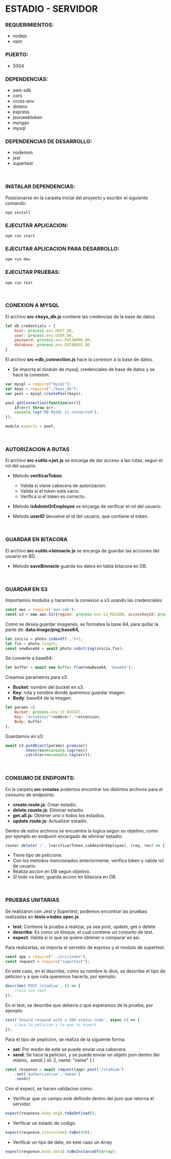 # ESTADIO - SERVIDOR

### REQUERIMIENTOS:

- nodejs
- npm

### PUERTO:

- 5004

### DEPENDENCIAS:

- aws-sdk
- cors
- cross-env
- dotenv
- express
- jsonwebtoken
- morgan
- mysql

### DEPENDENCIAS DE DESARROLLO:

- nodemon
- jest
- supertest

<br>

### INSTALAR DEPENDENCIAS:
Posicionarse en la carpeta inicial del proyecto y escribir el siguiente comando:
```
npm install
```

### EJECUTAR APLICACION:

```
npm run start
```

### EJECUTAR APLICACION PARA DESARROLLO:

```
npm run dev
```

### EJECUTAR PRUEBAS:

```
npm run test
```

<br>

### CONEXION A MYSQL

El archivo **src->keys_db.js** contiene las credencias de la base de datos.

```javascript
let db_credentials = {
    host: process.env.HOST_DB,
    user: process.env.USER_DB,
    password: process.env.PASSWORD_DB,
    database: process.env.DATABASE_DB
}
```

El archivo **src->db_connection.js** hace la conexion a la base de datos.

- Se importa el modulo de mysql, credenciales de base de datos y se hace la conexion.

```javascript
var mysql = require("mysql");
var keys = require("./keys_db");
var pool = mysql.createPool(keys);

pool.getConnection(function(err){
    if(err) throw err;
    console.log("DB MySQL is connected");
});

module.exports = pool;
```

<br>

### AUTORIZACION A RUTAS

El archivo **src->utils->jwt.js** se encarga de dar acceso a las rutas, segun el rol del usuario.

- Metodo **verificarToken**:
  - Valida si viene cabecera de autorizacion.
  - Valida si el token esta vacio.
  - Verifica si el token es correcto.

- Metodo **isAdminOrEmployee** se encarga de verificar el rol del usuario.

- Metodo **userID** devuelve el id del usuario, que contiene el token.

<br>

### GUARDAR EN BITACORA

El archivo **src->utils->binnacle.js** se encarga de guardar las acciones del usuario en BD.

- Metodo **saveBinnacle** guarda los datos en tabla bitacora en DB.

<br>

### GUARDAR EN S3

Importamos modulos y hacemos la conexion a s3 usando las credenciales:

```javascript
const aws = require('aws-sdk');
const s3 = new aws.S3({region: process.env.S3_REGION, accessKeyId: process.env.S3_ACCESS_KEY_ID, secretAccessKey: process.env.S3_SECRET_ACCESS_KEY});
```

Como se desea guardar imagenes, se formatea la base 64, para quitar la parte de: **data:image/png;base64,**

```javascript
let inicio = photo.indexOf(',')+1;
let fin = photo.length;
const newBase64 = await photo.substring(inicio,fin);
```

Se converte a base64:

```javascript
let buffer = await new Buffer.from(newBase64, 'base64'); 
```

Creamos parametros para s3:

- **Bucket**: nombre del bucket en s3.
- **Key**: ruta y nombre donde queremos guardar imagen.
- **Body**: base64 de la imagen.

```javascript
let params ={
    Bucket: process.env.S3_BUCKET,
    Key: "estadios/"+nombre+"."+extension,
    Body: buffer
};
```

Guardamos en s3:

```javascript
await s3.putObject(params).promise()
        .then(res=>console.log(res))
        .catch(err=>console.log(err));
```

<br>

### CONSUMO DE ENDPOINTS:

En la carpeta **src->routes** podemos encontrar los distintos archivos para el consumo de endpoints:

- **create.route.js**: Crear estadio.
- **delete.rouste.js**: Eliminar estadio.
- **get.all.js**: Obtener uno o todos los estadios.
- **update.route.js**: Actualizar estadio.

Dentro de estos archivos se encuentra la logica segun su objetivo, como por ejemplo en endpoint encargado de eliminar estadio:

```javascript
router.delete('/', [verificarToken,isAdminOrEmployee], (req, res) => { ............ }
```

- Tiene tipo de peticione.
- Con los metodos mencionados anteriormente, verifica token y valida rol de usuario.
- Realiza accion en DB segun objetivo.
- Si todo va bien, guarda accion en bitacora en DB.

<br>

### PRUEBAS UNITARIAS

Se realizaron con Jest y Supertest, podemos encontrar las pruebas realizadas en **tests->index.spec.js**

- **test**: Contiene la prueba a realizar, ya sea post, update, get o delete
- **describe**: Es como un bloque, el cual contiene un conjunto de test.
- **expect**: Valida si lo que se quiere obtener o comparar es asi.

Para realizarlas, se importa el servidor de express y el modulo de supertest.

```javascript
const app = require("../src/index");
const request = require("supertest");
```

En este caso, en el describe, como su nombre lo dice, se describe el tipo de peticion y a que ruta queremos hacerla, por ejemplo:

```javascript
describe('POST /stadium', () => {
    //aca los test
});  
```

En el test, se describe que deberia o que esperamos de la prueba, por ejemplo:

```javascript
test('Should respond with a 500 status code', async () => {
    //aca la peticion y lo que se espera
});
```

Para el tipo de pepticion, se realiza de la siguiente forma:

- **set**: Por medio de este se puede enviar una cabecera.
- **send**: Se hace la peticion, y se puede enviar un objeto json dentro del mismo, .send( { id: 2, name: "name" } ) 

```javascript
const response = await request(app).post('/stadium')
    .set('Authorization','token')
    .send()
```

Con el expect, se hacen validacion como:

- Verificar que un campo este definido dentro del json que retorna el servidor.

```javascript
expect(response.body.msg).toBeDefined();
```

- Verificar un estado de codigo.

```javascript
expect(response.statusCode).toBe(400);
```

- Verificar un tipo de dato, en este caso un Array

```javascript
expect(response.body.data).toBeInstanceOf(Array);
```






